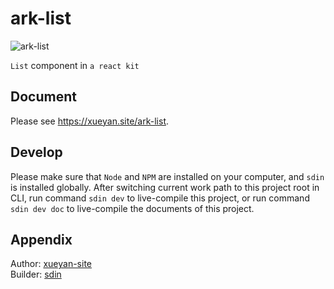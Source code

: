 # ark-list

![ark-list](https://xueyan.site/ark-list/ast/project.png)

`List` component in `a react kit`

## Document

Please see <https://xueyan.site/ark-list>.

## Develop

Please make sure that `Node` and `NPM` are installed on your computer, and `sdin` is installed globally. After switching current work path to this project root in CLI, run command `sdin dev` to live-compile this project, or run command `sdin dev doc` to live-compile the documents of this project.

## Appendix

Author: [xueyan-site](mailto://xueyan@xueyan.site)  
Builder: [sdin](https://github.com/xueyan-site/sdin)  
